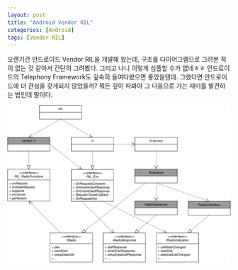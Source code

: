 ```yaml
---
layout: post
title: "Android Vendor RIL"
categories: [Android]
tags: [Vendor RIL]
---
```


오랜기간 안드로이드 Vendor RIL을 개발해 왔는데, 구조를 다이어그램으로 그려본 적이 없는 것 같아서 간단히 그려봤다. 그리고 나니 이렇게 심플할 수가 없네ㅎㅎ 안드로이드의 Telephony Framework도 깊숙히 들여다봤으면 좋았을텐데. 그랬다면 안드로이드에 더 관심을 갖게되지 않았을까? 뭐든 깊이 파봐야 그 다음으로 가는 재미를 발견하는 법인데 말이다.

![](/media/posts/android_vendor_ril/architecture.svg)
